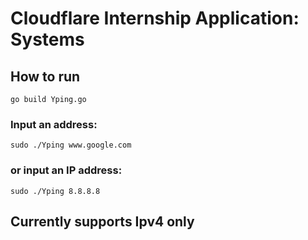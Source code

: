 # Cloudflare Internship Application: Systems

## How to run

```
go build Yping.go
```
### Input an address:
```
sudo ./Yping www.google.com
```

### or input an IP address:
```
sudo ./Yping 8.8.8.8
```

## Currently supports Ipv4 only